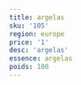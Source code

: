 ```yaml
---
title: argelas
sku: '105'
region: europe
price: '1'
desc: 'argelas'
essence: argelas
poids: 100
---
```

